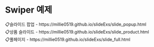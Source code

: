 <h1>Swiper 예제</h1>
📋슬라이드 팝업 - https://millie0519.github.io/slideExs/slide_popup.html<br>
📋상품 슬라이드 - https://millie0519.github.io/slideExs/slide_product.html<br>
📋풀페이지 - https://millie0519.github.io/slideExs/slide_full.html
